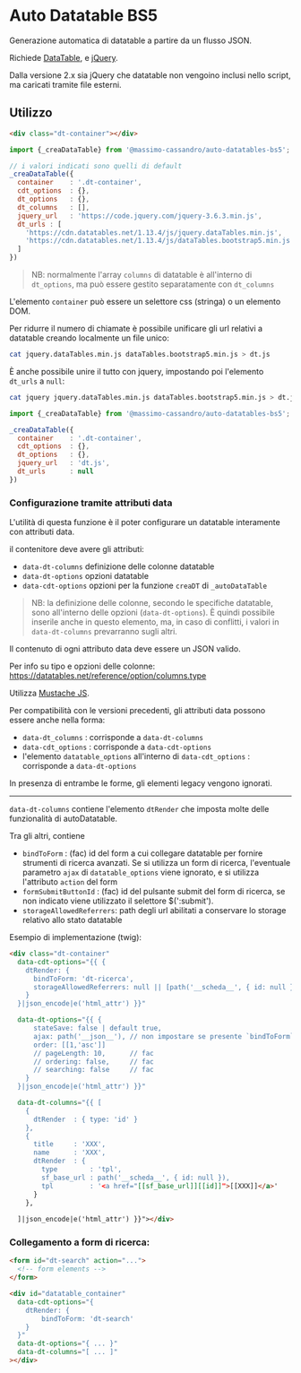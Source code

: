 # Auto Datatable BS5

Generazione automatica di datatable a partire da un flusso JSON.

Richiede [DataTable](https://datatables.net/), e [jQuery](https://jquery.com/).

Dalla versione 2.x sia jQuery che datatable non vengoino inclusi nello script, ma caricati tramite file esterni.

## Utilizzo
```html
<div class="dt-container"></div>
```

```js
import {_creaDataTable} from '@massimo-cassandro/auto-datatables-bs5';

// i valori indicati sono quelli di default
_creaDataTable({
  container    : '.dt-container',
  cdt_options  : {},
  dt_options   : {},
  dt_columns   : [],
  jquery_url   : 'https://code.jquery.com/jquery-3.6.3.min.js',
  dt_urls : [
    'https://cdn.datatables.net/1.13.4/js/jquery.dataTables.min.js', 
    'https://cdn.datatables.net/1.13.4/js/dataTables.bootstrap5.min.js'
  ]
})
```
> NB: normalmente l'array `columns` di datatable è all'interno di `dt_options`, ma può essere gestito separatamente con `dt_columns`

L'elemento `container` può essere un selettore css (stringa) o un elemento DOM.

Per ridurre il numero di chiamate è possibile unificare gli url relativi a datatable creando localmente un file unico:

```bash
cat jquery.dataTables.min.js dataTables.bootstrap5.min.js > dt.js
```

È anche possibile unire il tutto con jquery, impostando poi l'elemento `dt_urls` a `null`:

```bash
cat jquery jquery.dataTables.min.js dataTables.bootstrap5.min.js > dt.js
```

```js
import {_creaDataTable} from '@massimo-cassandro/auto-datatables-bs5';

_creaDataTable({
  container    : '.dt-container',
  cdt_options  : {},
  dt_options   : {},
  jquery_url   : 'dt.js',
  dt_urls      : null
})
```


### Configurazione tramite attributi data

L'utilità di questa funzione è il poter configurare un datatable interamente con attributi data.

il contenitore deve avere gli attributi:

* `data-dt-columns`   definizione delle colonne datatable
* `data-dt-options`   opzioni datatable
* `data-cdt-options`  opzioni per la funzione `creaDT` di `_autoDataTable`

> NB: la definizione delle colonne, secondo le specifiche datatable, sono all'interno delle opzioni (`data-dt-options`). È quindi possibile inserile anche in questo elemento, ma, in caso di conflitti, i valori in `data-dt-columns` prevarranno sugli altri.

Il contenuto di ogni attributo data deve essere un JSON valido.

Per info su tipo e opzioni delle colonne: <https://datatables.net/reference/option/columns.type>

Utilizza [Mustache JS](https://github.com/janl/mustache.js/).


Per compatibilità con le versioni precedenti, gli attributi data possono essere anche nella forma:

* `data-dt_columns`  : corrisponde a `data-dt-columns`
* `data-cdt_options` : corrisponde a `data-cdt-options`
* l'elemento `datatable_options` all'interno di `data-cdt_options` : corrisponde a `data-dt-options`

In presenza di entrambe le forme, gli elementi legacy vengono ignorati.

***

`data-dt-columns` contiene l'elemento `dtRender` che imposta molte delle funzionalità di autoDatatable.

Tra gli altri, contiene

- `bindToForm` : (fac) id del form a cui collegare datatable per fornire strumenti di ricerca avanzati. Se si utilizza un form di ricerca, l'eventuale parametro `ajax` di `datatable_options` viene ignorato, e si utilizza l'attributo `action` del form
- `formSubmitButtonId` : (fac) id del pulsante submit del form di ricerca, se non indicato viene utilizzato il selettore $(':submit').
- `storageAllowedReferrers`: path degli url abilitati a conservare lo storage relativo allo stato datatable

Esempio di implementazione (twig):

```html
<div class="dt-container"
  data-cdt-options="{{ {
    dtRender: {
      bindToForm: 'dt-ricerca',
      storageAllowedReferrers: null || [path('__scheda__', { id: null })]
    }
  }|json_encode|e('html_attr') }}" 

  data-dt-options="{{ {
      stateSave: false | default true,
      ajax: path('__json__'), // non impostare se presente `bindToForm`
      order: [[1,'asc']]
      // pageLength: 10,      // fac
      // ordering: false,     // fac
      // searching: false     // fac
    }
  }|json_encode|e('html_attr') }}" 

  data-dt-columns="{{ [
    {
      dtRender  : { type: 'id' }
    },
    {
      title     : 'XXX',
      name      : 'XXX',
      dtRender  : {
        type        : 'tpl',
        sf_base_url : path('__scheda__', { id: null }),
        tpl         : '<a href="[[sf_base_url]][[id]]">[[XXX]]</a>'
      }
    },
  
  ]|json_encode|e('html_attr') }}"></div>
```

### Collegamento a form di ricerca:

```html
<form id="dt-search" action="..."> 
  <!-- form elements -->
</form>

<div id="datatable_container"
  data-cdt-options="{ 
    dtRender: {
        bindToForm: 'dt-search'
    }
  }"
  data-dt-options="{ ... }"
  data-dt-columns="[ ... ]"
></div>
```
